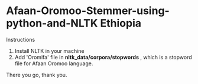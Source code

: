 # Afaan-Oromoo-Stemmer-using-python-and-NLTK Ethiopia 

Instructions

1. Install NLTK in your machine
2. Add 'Oromifa' file in **nltk_data/corpora/stopwords** , which is a stopword file for Afaan Oromoo language.


There you go, thank you.

